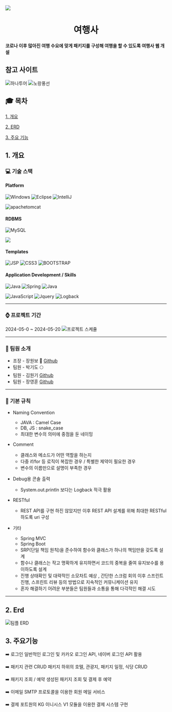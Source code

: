 <img src="https://img.shields.io/badge/github-181717?style=for-the-badge&logo=github&logoColor=white">

<div align="center">
  <h1>여행사 </h1>
</div>


#### 코로나 이후 많아진 여행 수요에 맞게 패키지를 구성해 여행을 할 수 있도록 여행사 웹 개설

## 참고 사이트
![하나투어]((https://enjoy.hanatour.com/?gad_source=1))
![노랑풍선]((https://pkg.ybtour.co.kr/index.yb))


## :mortar_board: 목차
[1. 개요](#1-개요)

[2. ERD](#2-erd)

[3. 주요 기능](#3-주요기능)


## 1. 개요
### :computer: 기술 스택
#### Platform
![Windows](https://img.shields.io/badge/Windows-0078D6?style=for-the-badge&logo=windows&logoColor=white)
![Eclipse](https://img.shields.io/badge/EclipseSTS-0078D6.svg?style=for-the-badge&logo=Eclipse&logoColor=purple)
![IntelliJ](https://img.shields.io/badge/IntelliJ-0078D6.svg?style=for-the-badge&logo=intellijidea&logoColor=#000000)

![apachetomcat](https://img.shields.io/badge/tomcat-0078D6.svg?style=for-the-badge&logo=apachetomcat&logoColor=yellow)
#### RDBMS
![MySQL](https://img.shields.io/badge/MySQL-0078D6?style=for-the-badge&logo=mysql&logoColor=white)

<img src="https://img.shields.io/badge/MyBatis-0078D6?style=for-the-badge&logo=MyBatis&logoColor=white">

#### Templates
![JSP](https://img.shields.io/badge/JSP-0078D6.svg?style=for-the-badge&logo=Laravel&logoColor=white)
![CSS3](https://img.shields.io/badge/css3-0078D6.svg?style=for-the-badge&logo=css3&logoColor=white)
 ![BOOTSTRAP](https://img.shields.io/badge/Bootstrap-0078D6?style=for-the-badge&logo=bootstrap&logoColor=#7952B3)
#### Application Development / Skills
![Java](https://img.shields.io/badge/Java-0078D6?style=for-the-badge&logo=openjdk&logoColor=white)
![Spring](https://img.shields.io/badge/Spring-0078D6?style=for-the-badge&logo=spring&logoColor=#6DB33F)
![Java](https://img.shields.io/badge/springboot-0078D6?style=for-the-badge&logo=springboot&logoColor=#)


![JavaScript](https://img.shields.io/badge/javascript-0078D6.svg?style=for-the-badge&logo=javascript&logoColor=%23F7DF1E)
 ![Jquery](https://img.shields.io/badge/jQuery-0078D6?style=for-the-badge&logo=jquery&logoColor=white)
 ![Logback](https://img.shields.io/badge/Logback-0078D6?style=for-the-badge&logo=loopback&logoColor=white)


 
<hr>

 ### :watch: 프로젝트 기간
 2024-05-0 ~ 2024-05-20
 ![프로젝트 스케쥴](https://github.com/gidopa/SpringTeamProject/assets/120196095/2a23aded-c8c4-45f8-a966-36f4cd968734)
 
 
<hr>

### :busts_in_silhouette: 팀원 소개
- 조장 - 장원보 :walking:  [Github](https://github.com/Onestepp1)     
- 팀원 - 박기도 :full_moon:
- 팀원 - 김원기 [Github](https://github.com/TrendFollow)
- 팀원 - 장영훈 [Github](https://github.com/jangyoung-hoon)
<hr>

### :flags: 기본 규칙
- Naming Convention
  - JAVA : Camel Case
  - DB, JS : snake_case
  - 최대한 변수의 의미에 중점을 둔 네이밍
    
- Comment
  - 클래스와 메소드가 어떤 역할을 하는지
  - 다중 if/for 등 로직이 복잡한 경우 / 특별한 제약이 필요한 경우
  - 변수의 이름만으로 설명이 부족한 경우
 
- Debug용 콘솔 출력
  - System.out.println 보다는 Logback 적극 활용

- RESTful
  - REST API를 구현 하진 않았지만 이후 REST API 설계를 위해 최대한 RESTful 하도록 uri 구성
 
- 기타
  - Spring MVC
  - Spring Boot
  - SRP(단일 책임 원칙)을 준수하여 함수와 클래스가 하나의 책임만을 갖도록 설계
  - 함수나 클래스는 작고 명확하게 유지하면서 코드의 중복을 줄여 유지보수를 용이하도록 설계
  - 진행 상태확인 및 대략적인 소모차트 예상 , 간단한 스크럼 회의 이후 스프린트 진행, 스프린트 리뷰 등의 방법으로 지속적인 커뮤니케이션 유지
  - 혼자 해결하기 어려운 부분들은 팀원들과 소통을 통해 다각적인 해결 시도
 
<hr>
    
## 2. Erd
![팀플 ERD](https://github.com/gidopa/SpringTeamProject/assets/120196095/0c76729a-c127-4a71-b892-7467a15de997)

## 3. 주요기능
:arrow_right: 로그인 
일반적인 로그인 및 카카오 로그인 API, 네이버 로그인 API 활용

:arrow_right: 패키지 관련 CRUD
패키지 하위의 호텔, 관광지, 패키지 일정, 식당 CRUD

:arrow_right: 패키지 조회 / 예약
생성된 패키지 조회 및 결제 후 예약

:arrow_right: 이메일
SMTP 프로토콜을 이용한 회원 메일 서비스

:arrow_right: 결제
포트원의 KG 이니시스 V1 모듈을 이용한 결제 시스템 구현










